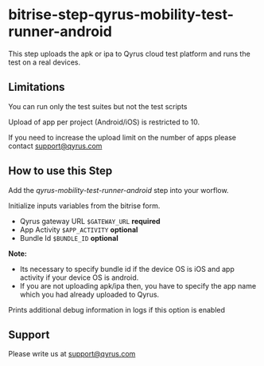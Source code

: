 # bitrise-step-qyrus-mobility-test-runner-android

This step uploads the apk or ipa to Qyrus cloud test platform and runs the test on a real devices.

## Limitations

You can run only the test suites but not the test scripts

Upload of app per project (Android/iOS) is restricted to 10.

If you need to increase the upload limit on the number of apps please contact support@qyrus.com

## How to use this Step

Add the *qyrus-mobility-test-runner-android* step into your worflow.

Initialize inputs variables from the bitrise form.

* Qyrus gateway URL `$GATEWAY_URL` **required**
* App Activity `$APP_ACTIVITY`  **optional**
* Bundle Id `$BUNDLE_ID`  **optional**

**Note:** 
* Its necessary to specify bundle id if the device OS is iOS and app activity if your device OS is android.
* If you are not uploading apk/ipa then, you have to specify the app name which you had already uploaded to Qyrus.

Prints additional debug information in logs if this option is enabled

## Support
Please write us at support@qyrus.com